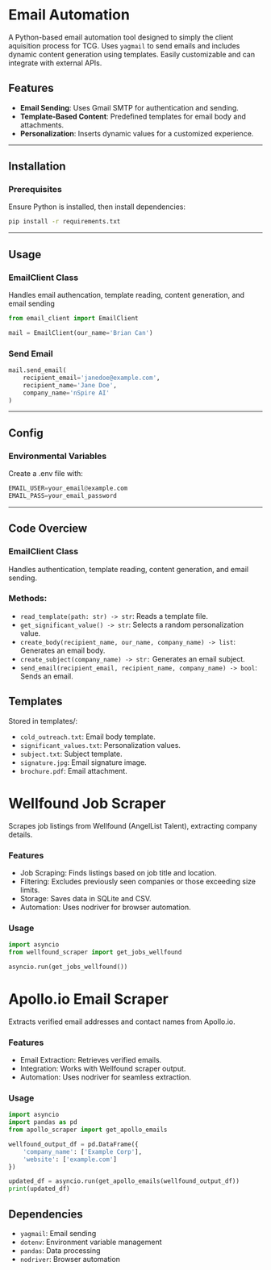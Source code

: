 # Email Automation 

A Python-based email automation tool designed to simply the client aquisition process for TCG. Uses `yagmail` to send emails and includes dynamic content generation using templates. Easily customizable and can integrate with external APIs.

## Features
- **Email Sending**: Uses Gmail SMTP for authentication and sending.
- **Template-Based Content**: Predefined templates for email  body and attachments.
- **Personalization**: Inserts dynamic values for a customized experience.

---
## Installation
### Prerequisites
Ensure Python is installed, then install dependencies:

```bash
pip install -r requirements.txt
```


---

## Usage

### EmailClient Class

Handles email authencation, template reading, content generation, and email sending

```python
from email_client import EmailClient

mail = EmailClient(our_name='Brian Can')
```

### Send Email
```python
mail.send_email(
    recipient_email='janedoe@example.com',
    recipient_name='Jane Doe',
    company_name='nSpire AI'
)
```
---

## Config
### Environmental Variables
Create a .env file with:
```python
EMAIL_USER=your_email@example.com
EMAIL_PASS=your_email_password
```
---

## Code Overciew

### EmailClient Class
Handles authentication, template reading, content generation, and email sending.

### Methods:

- `read_template(path: str) -> str`: Reads a template file.
- `get_significant_value() -> str`: Selects a random personalization value.
- `create_body(recipient_name, our_name, company_name) -> list`: Generates an email body.
- `create_subject(company_name) -> str:` Generates an email subject.
- `send_email(recipient_email, recipient_name, company_name) -> bool`: Sends an email.

## Templates

Stored in templates/:

- `cold_outreach.txt`: Email body template.
- `significant_values.txt`: Personalization values.
- `subject.txt`: Subject template.
- `signature.jpg`: Email signature image.
- `brochure.pdf`: Email attachment.

# Wellfound Job Scraper

Scrapes job listings from Wellfound (AngelList Talent), extracting company details.

### Features
- Job Scraping: Finds listings based on job title and location.
- Filtering: Excludes previously seen companies or those exceeding size limits.
- Storage: Saves data in SQLite and CSV.
- Automation: Uses nodriver for browser automation.

### Usage
```python
import asyncio
from wellfound_scraper import get_jobs_wellfound

asyncio.run(get_jobs_wellfound())
```

# Apollo.io Email Scraper

Extracts verified email addresses and contact names from Apollo.io.

### Features

- Email Extraction: Retrieves verified emails.
- Integration: Works with Wellfound scraper output.
- Automation: Uses nodriver for seamless extraction.

### Usage
```python
import asyncio
import pandas as pd
from apollo_scraper import get_apollo_emails

wellfound_output_df = pd.DataFrame({
    'company_name': ['Example Corp'],
    'website': ['example.com']
})

updated_df = asyncio.run(get_apollo_emails(wellfound_output_df))
print(updated_df)
```
## Dependencies

- `yagmail`: Email sending
- `dotenv`: Environment variable management
- `pandas`: Data processing
- `nodriver`: Browser automation

